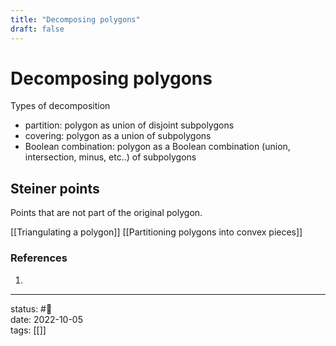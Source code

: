 ```yaml
---
title: "Decomposing polygons"
draft: false
---
```

# Decomposing polygons

Types of decomposition
- partition: polygon as union of disjoint subpolygons
- covering: polygon as a union of subpolygons
- Boolean combination: polygon as a Boolean combination (union, intersection, minus, etc..) of subpolygons

## Steiner points
Points that are not part of the original polygon.

[[Triangulating a polygon]]
[[Partitioning polygons into convex pieces]]


### References
1. 

---
status: #🌱             
date: 2022-10-05           
tags: [[]]           